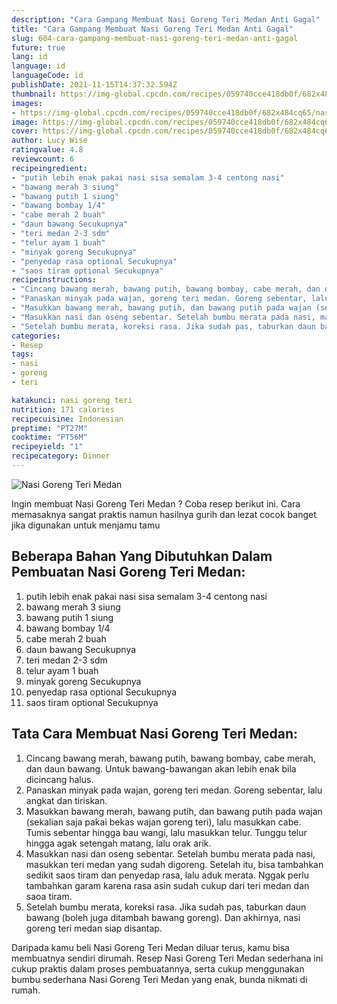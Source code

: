 ```yaml
---
description: "Cara Gampang Membuat Nasi Goreng Teri Medan Anti Gagal"
title: "Cara Gampang Membuat Nasi Goreng Teri Medan Anti Gagal"
slug: 604-cara-gampang-membuat-nasi-goreng-teri-medan-anti-gagal
future: true
lang: id
language: id
languageCode: id
publishDate: 2021-11-15T14:37:32.594Z 
thumbnail: https://img-global.cpcdn.com/recipes/059740cce418db0f/682x484cq65/nasi-goreng-teri-medan-foto-resep-utama.png
images:
- https://img-global.cpcdn.com/recipes/059740cce418db0f/682x484cq65/nasi-goreng-teri-medan-foto-resep-utama.png
image: https://img-global.cpcdn.com/recipes/059740cce418db0f/682x484cq65/nasi-goreng-teri-medan-foto-resep-utama.png
cover: https://img-global.cpcdn.com/recipes/059740cce418db0f/682x484cq65/nasi-goreng-teri-medan-foto-resep-utama.png
author: Lucy Wise
ratingvalue: 4.8
reviewcount: 6
recipeingredient:
- "putih lebih enak pakai nasi sisa semalam 3-4 centong nasi"
- "bawang merah 3 siung"
- "bawang putih 1 siung"
- "bawang bombay 1/4"
- "cabe merah 2 buah"
- "daun bawang Secukupnya"
- "teri medan 2-3 sdm"
- "telur ayam 1 buah"
- "minyak goreng Secukupnya"
- "penyedap rasa optional Secukupnya"
- "saos tiram optional Secukupnya"
recipeinstructions:
- "Cincang bawang merah, bawang putih, bawang bombay, cabe merah, dan daun bawang. Untuk bawang-bawangan akan lebih enak bila dicincang halus."
- "Panaskan minyak pada wajan, goreng teri medan. Goreng sebentar, lalu angkat dan tiriskan."
- "Masukkan bawang merah, bawang putih, dan bawang putih pada wajan (sekalian saja pakai bekas wajan goreng teri), lalu masukkan cabe. Tumis sebentar hingga bau wangi, lalu masukkan telur. Tunggu telur hingga agak setengah matang, lalu orak arik."
- "Masukkan nasi dan oseng sebentar. Setelah bumbu merata pada nasi, masukkan teri medan yang sudah digoreng. Setelah itu, bisa tambahkan sedikit saos tiram dan penyedap rasa, lalu aduk merata. Nggak perlu tambahkan garam karena rasa asin sudah cukup dari teri medan dan saoa tiram."
- "Setelah bumbu merata, koreksi rasa. Jika sudah pas, taburkan daun bawang (boleh juga ditambah bawang goreng). Dan akhirnya, nasi goreng teri medan siap disantap."
categories:
- Resep
tags:
- nasi
- goreng
- teri

katakunci: nasi goreng teri 
nutrition: 171 calories
recipecuisine: Indonesian
preptime: "PT27M"
cooktime: "PT56M"
recipeyield: "1"
recipecategory: Dinner
---
```



![Nasi Goreng Teri Medan](https://img-global.cpcdn.com/recipes/059740cce418db0f/682x484cq65/nasi-goreng-teri-medan-foto-resep-utama.png)

Ingin membuat Nasi Goreng Teri Medan ? Coba resep berikut ini. Cara memasaknya sangat praktis namun hasilnya gurih dan lezat cocok banget jika digunakan untuk menjamu tamu

<!--inarticleads1-->

## Beberapa Bahan Yang Dibutuhkan Dalam Pembuatan Nasi Goreng Teri Medan:

1. putih lebih enak pakai nasi sisa semalam 3-4 centong nasi
1. bawang merah 3 siung
1. bawang putih 1 siung
1. bawang bombay 1/4
1. cabe merah 2 buah
1. daun bawang Secukupnya
1. teri medan 2-3 sdm
1. telur ayam 1 buah
1. minyak goreng Secukupnya
1. penyedap rasa optional Secukupnya
1. saos tiram optional Secukupnya



<!--inarticleads2-->

## Tata Cara Membuat Nasi Goreng Teri Medan:

1. Cincang bawang merah, bawang putih, bawang bombay, cabe merah, dan daun bawang. Untuk bawang-bawangan akan lebih enak bila dicincang halus.
1. Panaskan minyak pada wajan, goreng teri medan. Goreng sebentar, lalu angkat dan tiriskan.
1. Masukkan bawang merah, bawang putih, dan bawang putih pada wajan (sekalian saja pakai bekas wajan goreng teri), lalu masukkan cabe. Tumis sebentar hingga bau wangi, lalu masukkan telur. Tunggu telur hingga agak setengah matang, lalu orak arik.
1. Masukkan nasi dan oseng sebentar. Setelah bumbu merata pada nasi, masukkan teri medan yang sudah digoreng. Setelah itu, bisa tambahkan sedikit saos tiram dan penyedap rasa, lalu aduk merata. Nggak perlu tambahkan garam karena rasa asin sudah cukup dari teri medan dan saoa tiram.
1. Setelah bumbu merata, koreksi rasa. Jika sudah pas, taburkan daun bawang (boleh juga ditambah bawang goreng). Dan akhirnya, nasi goreng teri medan siap disantap.




Daripada kamu beli  Nasi Goreng Teri Medan  diluar terus, kamu  bisa membuatnya sendiri dirumah. Resep  Nasi Goreng Teri Medan  sederhana ini cukup praktis dalam proses pembuatannya, serta cukup menggunakan bumbu sederhana  Nasi Goreng Teri Medan  yang enak, bunda nikmati di rumah.
